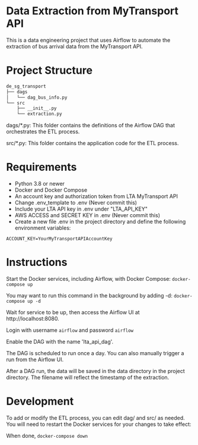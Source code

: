 # Data Extraction from MyTransport API
This is a data engineering project that uses Airflow to automate the extraction of bus arrival data from the MyTransport API.

# Project Structure
``` bash
de_sg_transport
├── dags
│   └── dag_bus_info.py
└── src
    ├── __init__.py
    └── extraction.py
```

dags/*.py: This folder contains the definitions of the Airflow DAG that orchestrates the ETL process.

src/*.py: This folder contains the application code for the ETL process.

# Requirements
- Python 3.8 or newer
- Docker and Docker Compose
- An account key and authorization token from LTA MyTransport API
- Change .env_template to .env (Never commit this)
- Include your LTA API key in .env under "LTA_API_KEY"
- AWS ACCESS and SECRET KEY in .env (Never commit this)
- Create a new file .env in the project directory and define the following environment variables:

`ACCOUNT_KEY=YourMyTransportAPIAccountKey`

# Instructions
Start the Docker services, including Airflow, with Docker Compose:
`docker-compose up`

You may want to run this command in the background by adding -d:
`docker-compose up -d`

Wait for service to be up, then access the Airflow UI at http://localhost:8080.

Login with username `airflow` and password `airflow`

Enable the DAG with the name 'lta_api_dag'.

The DAG is scheduled to run once a day. You can also manually trigger a run from the Airflow UI.

After a DAG run, the data will be saved in the data directory in the project directory. The filename will reflect the timestamp of the extraction.

# Development
To add or modify the ETL process, you can edit dag/ and src/ as needed. You will need to restart the Docker services for your changes to take effect:

When done, 
`docker-compose down`

